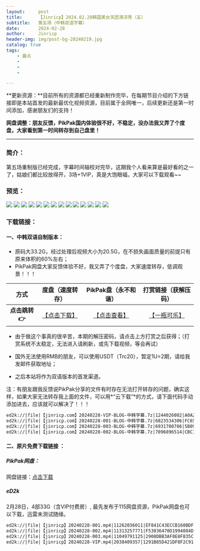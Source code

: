 ```yaml
---
layout:     post
title:      【Jinricp】2024.02.28韩国美女天团清凉秀（五）
subtitle:   第五场（中韩双语字幕）
date:       2024-02-28
author:     Jinricp
header-img: img/post-bg-20240219.jpg
catalog: true
tags:
    - 露点
    - 
    - 
    - 

---
```


**更新资源：**目前所有的资源都已经重新制作完毕，在每期节目介绍的下方链接即是本站首发的最新最优化视频资源，目前属于全网唯一，后续更新还是第一时间添加，感谢朋友们的支持！

**网盘调整：朋友反馈，PikPak国内体验很不好，不稳定，没办法我又弄了个度盘，大家看到第一时间转存到自己盘里！**

---

### 简介：

第五场重制版已经完成，字幕时间轴校对完毕，这期我个人看来算是最好看的之一了，姑娘们都比较放得开，3场+1VIP，真是大饱眼福，大家可以下载观看~~

### 预览：

![](https://www.imgccc.com/2024/03/18/59db4708a03ac.jpg)
![](https://www.imgccc.com/2024/03/18/a3ae3adeb6a49.jpg)
![](https://www.imgccc.com/2024/03/18/fbd26fe6f210c.jpg)
![](https://www.imgccc.com/2024/03/18/412081273e9f7.jpg)
![](https://www.imgccc.com/2024/03/18/107032f1d2072.gif)
![](https://www.imgccc.com/2024/03/18/b8cea45c01879.gif)
![](https://www.imgccc.com/2024/03/18/8262f5b311e2d.gif)
![](https://www.imgccc.com/2024/03/18/f4a28b3a5ee3c.gif)
![](https://www.imgccc.com/2024/03/18/6341a7bb38102.gif)
![](https://www.imgccc.com/2024/03/18/71371cba310dd.gif)
![](https://www.imgccc.com/2024/03/18/e6b19be43f394.gif)
![](https://www.imgccc.com/2024/03/18/0eba0a973d66c.gif)
![](https://www.imgccc.com/2024/03/18/131949a7e1a35.gif)
![](https://www.imgccc.com/2024/03/18/fba7fbb6af918.gif)

### 下载链接：

#### 一、中韩双语自制版本：

+ 原码大33.2G，经过处理后视频大小为20.5G，在不损失画面质量的前提只有原来体积的60%左右；
+ PikPak网盘大家反馈体验不好，我又弄了个度盘，大家速度转存，低调观景！！！

|     方式      |                       度盘（速度转存）                       |                     PikPak盘（永不和谐）                     |                  打赏链接（获解压码）                  |
| :-----------: | :----------------------------------------------------------: | :----------------------------------------------------------: | :----------------------------------------------------: |
| **点击跳转👉** | [【点击下载】](https://pan.baidu.com/s/109ZhVMTFd_WTe-r4pF2h3g?pwd=8888) | [【点击查看】](https://mypikpak.com/s/VNtEU7ug9FykFMi6Tz3l2tIVo1) | [【一瓶可乐】](https://goldfaka.com//details/6F9DA579) |


+ 由于做这个事真的很辛苦，本期的解压密码，请点击上方打赏之后获得；（打赏系统不太稳定，无法进入请刷新，或先下载视频，等会再试）

+ 国外无法使用RMB的朋友，可以使用USDT（Trc20），暂定1U=2期，请给我发邮件获取地址；

+ 之后本站将作为双语版本的首发渠道。

注：有朋友跟我反馈说PikPak分享的文件有时存在无法打开转存的问题，确实这样，如果大家无法转存我上面的文件，可以用*“云下载”*的方式，请下面代码手动添加进去，应该就可以解决了！！！

  ```txt
ed2k://|file|【jinricp.com】20240228-VIP-BLOG-中韩字幕.7z|1244026002|A0A2DA799B458DAF3AFDC78819AE5D84|/
ed2k://|file|【jinricp.com】20240228-001-BLOG-中韩字幕.7z|6823534306|FC6523603DFDDFED1AD7B58B49CEA90F|/
ed2k://|file|【jinricp.com】20240228-003-BLOG-中韩字幕.7z|6931700786|5B098058F398A2D0F75129F804FFBD40|/
ed2k://|file|【jinricp.com】20240228-002-BLOG-中韩字幕.7z|7096896514|CBC16F4D8DBE6E8E7A6227ADC5C8B664|/
  ```


#### 二、原片免费下载链接 ：

##### PikPak网盘：

网盘链接：[点击下载](https://mypikpak.com/s/VNspwwR5zexncMGlAJiYaqL3o1)

##### eD2k

2月28日，4部33G（含VIP付费房）, 最先发布于115网盘资源，PikPak网盘也可以下载，迅雷未测试随缘。

```txt
ed2k://|file|【jinricp】20240228-001.mp4|11262036011|EF841C43ECCB160BDF535A20A0D6A6E8|/  
ed2k://|file|【jinricp】20240228-002.mp4|11313257771|F53036470D1994084DE8FC5DA0935C25|/  
ed2k://|file|【jinricp】20240228-003.mp4|11049791125|2908DBB3AF0E8F835C8EB3027F8E0AA5|/  
ed2k://|file|【jinricp】20240228-VIP.mp4|2038409357|1291B85D421DF8F2C91216EF6BDD18D8|/ 
```

